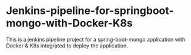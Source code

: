 # Jenkins-pipeline-for-springboot-mongo-with-Docker-K8s
This is a jenkins pipeline project for a spring-boot-mongo application with Docker &amp; K8s integrated to deploy the application.
